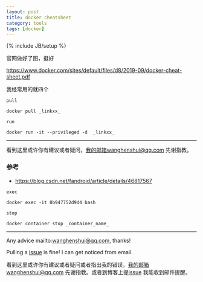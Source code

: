 ```yaml
---
layout: post
title: docker cheatsheet
category: tools
tags: [docker]
---
```

{% include JB/setup %}

官网做好了图，挺好

https://www.docker.com/sites/default/files/d8/2019-09/docker-cheat-sheet.pdf



我经常用的就四个

`pull`

```shell
docker pull _linkxx_
```

`run`

```shell
docker run -it --privileged -d  _linkxx_
```

---

看到这里或许你有建议或者疑问，我的邮箱wanghenshui@qq.com 先谢指教。

### 参考

- https://blog.csdn.net/fandroid/article/details/46817567

`exec`

```shell
docker exec -it 8b947752d9d4 bash
```

`stop`

```shell
docker container stop _container_name_
```



---

Any advice mailto:wanghenshui@qq.com, thanks! 

Pulling a [issue](https://github.com/wanghenshui/wanghenshui.github.io/issues/new) is fine! I can get noticed from email.

看到这里或许你有建议或者疑问或者指出我的错误，我的邮箱wanghenshui@qq.com 先谢指教。或者到博客上提[issue](https://github.com/wanghenshui/wanghenshui.github.io/issues/new) 我能收到邮件提醒。